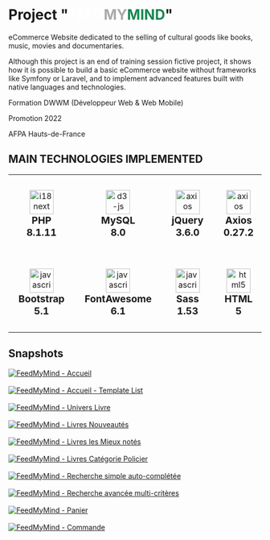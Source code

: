 <h1>Project "<span style="color: #fff">FEED</span><span style="color: #aaa">MY</span><span style="color: #198754">MIND</span>"</h1>
<p>eCommerce Website dedicated to the selling of cultural goods like books, music, movies and documentaries.</p>
<p>Although this project is an end of training session fictive project, it shows how it is possible to build a basic eCommerce website without frameworks like Symfony or Laravel, and to implement advanced features built with native languages and technologies.</p>
<p>Formation DWWM (Développeur Web & Web Mobile)</p>
<p>Promotion 2022</p>
<p>AFPA Hauts-de-France</p>

## MAIN TECHNOLOGIES IMPLEMENTED

<table width="1000" style="width: 100% !important; border-collapse: collapse; border: none !important;">
  <tbody>
    <tr style="margin: 0 30px 0 30px; text-align: center;">
      <td align="center" style="padding: 30px 20px; border: none;">
        <img src="./images/logos/Php.svg" alt="i18next" height="48" />
        <div style="font-size: 1.2rem; font-weight: bold;">PHP<br />8.1.11</div>
      </td>
      <td align="center" style="padding: 30px 20px; border: none;">
        <img src="./images/logos/MySQL.svg" alt="d3-js" height="48" />
        <div style="font-size: 1.2rem; font-weight: bold;">MySQL<br />8.0</div>
      </td>
      <td align="center" style="padding: 30px 20px; border: none;">
        <img src="./images/logos/JQuery.svg" alt="axios" height="48" />
        <div style="font-size: 1.2rem; font-weight: bold;">jQuery<br />3.6.0</div>
      </td>
      <td align="center" style="padding: 30px 20px; border: none;">
        <img src="./images/logos/Axios.svg" alt="axios" height="48" />
        <div style="font-size: 1.2rem; font-weight: bold;">Axios<br />0.27.2</div>
      </td>
      <td align="center" style="padding: 30px 20px; border: none;">
        <img src="./images/logos/AOS.svg" alt="axios" height="48" />
        <div style="font-size: 1.2rem; font-weight: bold;">AOS<br />2.3.4 </div>
      </td>
      <td align="center" style="padding: 30px 20px; border: none;">
      </td>
    </tr>
    <tr style="margin: 0 30px 0 30px; text-align: center;">
      <td align="center" style="padding: 30px 20px; border: none;">
        <img src="./images/logos/Bootstrap.svg" alt="javascript" height="48" />
        <div style="font-size: 1.2rem; font-weight: bold;">Bootstrap<br />5.1</div>
      </td>
      <td align="center" style="padding: 30px 20px; border: none;">
        <img src="./images/logos/FontAwesome.svg" alt="javascript" height="48" />
        <div style="font-size: 1.2rem; font-weight: bold;">FontAwesome<br />6.1</div>
      </td>
      <td align="center" style="padding: 30px 20px; border: none;">
        <img src="./images/logos/Sass.svg" alt="javascript" height="48" />
        <div style="font-size: 1.2rem; font-weight: bold;">Sass<br />1.53</div>
      </td>
      <td align="center" style="padding: 30px 20px; border: none;">
        <img src="./images/logos/HTML5.svg" alt="html5" height="48" />
        <div style="font-size: 1.2rem; font-weight: bold;">HTML<br />5</div>
      </td>
      <td align="center" style="padding: 30px 20px; border: none;">
        <img src="./images/logos/CSS3.svg" alt="css3" height="48" />
        <div style="font-size: 1.2rem; font-weight: bold;">CSS<br />3</div>
      </td>
      <td align="center" style="padding: 30px 20px; border: none;">
        <img src="./images/logos/Javascript.svg" alt="javascript" height="48" />
        <div style="font-size: 1.2rem; font-weight: bold;">Javascript<br />ES6</div>
      </td>
    </tr>
  </tbody>
</table>

<h2>Snapshots</h2>
<div class="snapshots">
  <a href="./snapshots/01 - FeedMyMind - Accueil.png" target="_blank"><img src="./snapshots/01 - FeedMyMind - Accueil.png" alt="FeedMyMind - Accueil" /></a><br /><br />
  <a href="./snapshots/02 - FeedMyMind - Accueil - Template List.png" target="_blank"><img src="./snapshots/02 - FeedMyMind - Accueil - Template List.png" alt="FeedMyMind - Accueil - Template List" /></a></a><br /><br />
  <a href="./snapshots/03 - FeedMyMind - Univers Livre.png" target="_blank"><img src="./snapshots/03 - FeedMyMind - Univers Livre.png" alt="FeedMyMind - Univers Livre" /></a></a><br /><br />
  <a href="./snapshots/04 - FeedMyMind - Livres Nouveautés.png" target="_blank"><img src="./snapshots/04 - FeedMyMind - Livres Nouveautés.png" alt="FeedMyMind - Livres Nouveautés" /></a></a><br /><br />
  <a href="./snapshots/05 - FeedMyMind - Livres les Mieux notés.png" target="_blank"><img src="./snapshots/05 - FeedMyMind - Livres les Mieux notés.png" alt="FeedMyMind - Livres les Mieux notés" /></a></a><br /><br />
  <a href="./snapshots/06 - FeedMyMind - Livres Catégorie Policier.png" target="_blank"><img src="./snapshots/06 - FeedMyMind - Livres Catégorie Policier.png" alt="FeedMyMind - Livres Catégorie Policier" /></a></a><br /><br />
  <a href="./snapshots/07 - FeedMyMind - Recherche simple auto-complétée.png" target="_blank"><img src="./snapshots/07 - FeedMyMind - Recherche simple auto-complétée.png" alt="FeedMyMind - Recherche simple auto-complétée" /></a></a><br /><br />
  <a href="./snapshots/08 - FeedMyMind - Recherche avancée multi-critères.png" target="_blank"><img src="./snapshots/08 - FeedMyMind - Recherche avancée multi-critères.png" alt="FeedMyMind - Recherche avancée multi-critères" /></a></a><br /><br />
  <a href="./snapshots/09 - FeedMyMind - Panier.png" target="_blank"><img src="./snapshots/09 - FeedMyMind - Panier.png" alt="FeedMyMind - Panier" /></a></a><br /><br />
  <a href="./snapshots/10 - FeedMyMind - Commande.png" target="_blank"><img src="./snapshots/10 - FeedMyMind - Commande.png" alt="FeedMyMind - Commande" /></a></a><br /><br />
</div>
